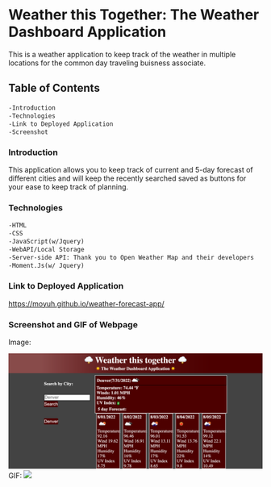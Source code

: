 # Weather this Together: The Weather Dashboard Application
This is a weather application to keep track of the weather in multiple locations for the common day traveling buisness associate.
## Table of Contents
    -Introduction
    -Technologies
    -Link to Deployed Application
    -Screenshot
### Introduction
This application allows you to keep track of current and 5-day forecast of different cities and will keep the recently searched saved as buttons for your ease to keep track of planning. 
### Technologies 
    -HTML
    -CSS
    -JavaScript(w/Jquery)
    -WebAPI/Local Storage
    -Server-side API: Thank you to Open Weather Map and their developers
    -Moment.Js(w/ Jquery)
### Link to Deployed Application
https://moyuh.github.io/weather-forecast-app/

### Screenshot and GIF of Webpage
Image:

<img src="assets/images/wtt.png">
GIF:

<img src= "assets/images/weather.gif">